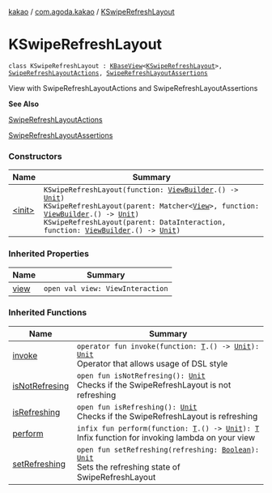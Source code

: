 [kakao](../../index.md) / [com.agoda.kakao](../index.md) / [KSwipeRefreshLayout](./index.md)

# KSwipeRefreshLayout

`class KSwipeRefreshLayout : `[`KBaseView`](../-k-base-view/index.md)`<`[`KSwipeRefreshLayout`](./index.md)`>, `[`SwipeRefreshLayoutActions`](../-swipe-refresh-layout-actions/index.md)`, `[`SwipeRefreshLayoutAssertions`](../-swipe-refresh-layout-assertions/index.md)

View with SwipeRefreshLayoutActions and SwipeRefreshLayoutAssertions

**See Also**

[SwipeRefreshLayoutActions](../-swipe-refresh-layout-actions/index.md)

[SwipeRefreshLayoutAssertions](../-swipe-refresh-layout-assertions/index.md)

### Constructors

| Name | Summary |
|---|---|
| [&lt;init&gt;](-init-.md) | `KSwipeRefreshLayout(function: `[`ViewBuilder`](../-view-builder/index.md)`.() -> `[`Unit`](https://kotlinlang.org/api/latest/jvm/stdlib/kotlin/-unit/index.html)`)`<br>`KSwipeRefreshLayout(parent: Matcher<`[`View`](https://developer.android.com/reference/android/view/View.html)`>, function: `[`ViewBuilder`](../-view-builder/index.md)`.() -> `[`Unit`](https://kotlinlang.org/api/latest/jvm/stdlib/kotlin/-unit/index.html)`)`<br>`KSwipeRefreshLayout(parent: DataInteraction, function: `[`ViewBuilder`](../-view-builder/index.md)`.() -> `[`Unit`](https://kotlinlang.org/api/latest/jvm/stdlib/kotlin/-unit/index.html)`)` |

### Inherited Properties

| Name | Summary |
|---|---|
| [view](../-k-base-view/view.md) | `open val view: ViewInteraction` |

### Inherited Functions

| Name | Summary |
|---|---|
| [invoke](../-k-base-view/invoke.md) | `operator fun invoke(function: `[`T`](../-k-base-view/index.md#T)`.() -> `[`Unit`](https://kotlinlang.org/api/latest/jvm/stdlib/kotlin/-unit/index.html)`): `[`Unit`](https://kotlinlang.org/api/latest/jvm/stdlib/kotlin/-unit/index.html)<br>Operator that allows usage of DSL style |
| [isNotRefresing](../-swipe-refresh-layout-assertions/is-not-refresing.md) | `open fun isNotRefresing(): `[`Unit`](https://kotlinlang.org/api/latest/jvm/stdlib/kotlin/-unit/index.html)<br>Checks if the SwipeRefreshLayout is not refreshing |
| [isRefreshing](../-swipe-refresh-layout-assertions/is-refreshing.md) | `open fun isRefreshing(): `[`Unit`](https://kotlinlang.org/api/latest/jvm/stdlib/kotlin/-unit/index.html)<br>Checks if the SwipeRefreshLayout is refreshing |
| [perform](../-k-base-view/perform.md) | `infix fun perform(function: `[`T`](../-k-base-view/index.md#T)`.() -> `[`Unit`](https://kotlinlang.org/api/latest/jvm/stdlib/kotlin/-unit/index.html)`): `[`T`](../-k-base-view/index.md#T)<br>Infix function for invoking lambda on your view |
| [setRefreshing](../-swipe-refresh-layout-actions/set-refreshing.md) | `open fun setRefreshing(refreshing: `[`Boolean`](https://kotlinlang.org/api/latest/jvm/stdlib/kotlin/-boolean/index.html)`): `[`Unit`](https://kotlinlang.org/api/latest/jvm/stdlib/kotlin/-unit/index.html)<br>Sets the refreshing state of SwipeRefreshLayout |

